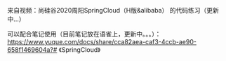 来自视频：尚硅谷2020周阳SpringCloud（H版&alibaba） 的代码练习（更新中...）

可以配合笔记使用（目前笔记放在语雀上，更新中。。。）：
https://www.yuque.com/docs/share/cca82aea-caf3-4ccb-ae90-658f1469604a?# 《SpringCloud》